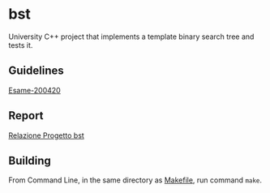# bst
University C++ project that implements a template binary search tree and tests it.

## Guidelines
[Esame-200420](Esame-200420.pdf)

## Report
[Relazione Progetto bst](bst/Relazione%20Progetto%20bst.docx)

## Building
From Command Line, in the same directory as [Makefile](bst/Makefile), run command `make`.
